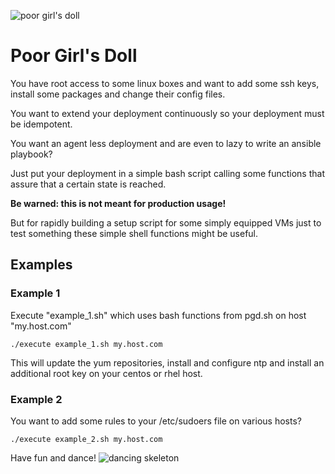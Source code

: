 ![poor girl's doll](http://www.handmadecharlotte.com/wp-content/uploads/2013/10/gifpal-skeleton-puppet.gif)
# Poor Girl's Doll

You have root access to some linux boxes and want to add some ssh keys,
install some packages and change their config files.

You want to extend your deployment continuously so your deployment must
be idempotent.

You want an agent less deployment and are even to lazy to write
an ansible playbook?

Just put your deployment in a simple bash script calling some functions
that assure that a certain state is reached.


**Be warned: this is not meant for production usage!**

But for rapidly building a setup script for some simply equipped VMs just
to test something these simple shell functions might be useful.


## Examples

### Example 1
Execute "example_1.sh" which uses bash functions from pgd.sh on host "my.host.com"

    ./execute example_1.sh my.host.com

This will update the yum repositories, install and configure ntp and install
an additional root key on your centos or rhel host.

### Example 2
You want to add some rules to your /etc/sudoers file on various hosts?

    ./execute example_2.sh my.host.com


Have fun and dance!
![dancing skeleton](http://abcdefghijklmn-pqrstuvwxyz.com/wp-content/uploads/2016/07/O_VictorNavarroRemesal_Pupafobia_002.gif)
